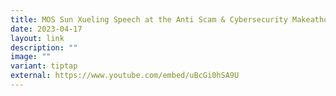 ```yaml
---
title: MOS Sun Xueling Speech at the Anti Scam & Cybersecurity Makeathon 2023
date: 2023-04-17
layout: link
description: ""
image: ""
variant: tiptap
external: https://www.youtube.com/embed/uBcGi0hSA9U
---
```

